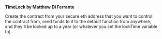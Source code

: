 **TimeLock by Matthew Di Ferrante**

Create the contract from your secure eth address that you want to control the contract from, send funds to it to the default function from anywhere, and they'll be locked up to a year (or whatever you set the lockTime variable to).
